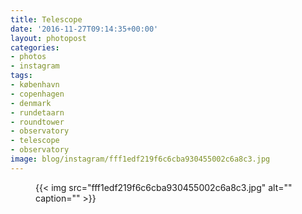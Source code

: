 ```yaml
---
title: Telescope
date: '2016-11-27T09:14:35+00:00'
layout: photopost
categories:
- photos
- instagram
tags:
- københavn
- copenhagen
- denmark
- rundetaarn
- roundtower
- observatory
- telescope
- observatory
image: blog/instagram/fff1edf219f6c6cba930455002c6a8c3.jpg
---
```


<figure class="photo photo--square">
  {{< img src="fff1edf219f6c6cba930455002c6a8c3.jpg" alt="" caption="" >}}

</figure>



